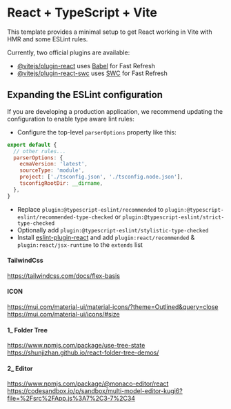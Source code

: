 # React + TypeScript + Vite

This template provides a minimal setup to get React working in Vite with HMR and some ESLint rules.

Currently, two official plugins are available:

- [@vitejs/plugin-react](https://github.com/vitejs/vite-plugin-react/blob/main/packages/plugin-react/README.md) uses [Babel](https://babeljs.io/) for Fast Refresh
- [@vitejs/plugin-react-swc](https://github.com/vitejs/vite-plugin-react-swc) uses [SWC](https://swc.rs/) for Fast Refresh

## Expanding the ESLint configuration

If you are developing a production application, we recommend updating the configuration to enable type aware lint rules:

- Configure the top-level `parserOptions` property like this:

```js
export default {
  // other rules...
  parserOptions: {
    ecmaVersion: 'latest',
    sourceType: 'module',
    project: ['./tsconfig.json', './tsconfig.node.json'],
    tsconfigRootDir: __dirname,
  },
}
```

- Replace `plugin:@typescript-eslint/recommended` to `plugin:@typescript-eslint/recommended-type-checked` or `plugin:@typescript-eslint/strict-type-checked`
- Optionally add `plugin:@typescript-eslint/stylistic-type-checked`
- Install [eslint-plugin-react](https://github.com/jsx-eslint/eslint-plugin-react) and add `plugin:react/recommended` & `plugin:react/jsx-runtime` to the `extends` list



#### TailwindCss
https://tailwindcss.com/docs/flex-basis

#### ICON
https://mui.com/material-ui/material-icons/?theme=Outlined&query=close
https://mui.com/material-ui/icons/#size


#### 1_ Folder Tree
https://www.npmjs.com/package/use-tree-state
https://shunjizhan.github.io/react-folder-tree-demos/


#### 2_ Editor
https://www.npmjs.com/package/@monaco-editor/react
https://codesandbox.io/p/sandbox/multi-model-editor-kugi6?file=%2Fsrc%2FApp.js%3A7%2C3-7%2C34
